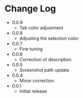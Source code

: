 # Change Log

- 0.0.9
  - Tab color adjustment
- 0.0.8
  - Adjusting the selection color
- 0.0.7
  - Fine tuning
- 0.0.6
  - Correction of description
- 0.0.5
  - Screenshot path update
- 0.0.4
  - Minor correction
- 0.0.1
  - Initial release
